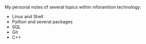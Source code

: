 My personal notes of several topics within inforamtion technology:

- Linux and Shell
- Python and several packages
- SQL
- Git
- C++
